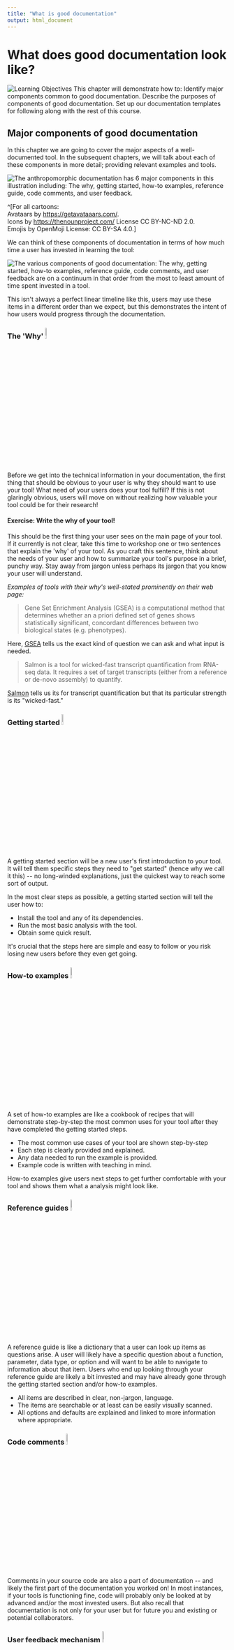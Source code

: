 ```yaml
---
title: "What is good documentation"
output: html_document
---
```




# What does good documentation look like?

<img src="resources/images/04-good_documentation_files/figure-html//1cd434bkLer_CJ04GzpsZwzeEA9gjc5Ho6QimiHPbyEg_gd422c5de97_0_30.png" title="Learning Objectives This chapter will demonstrate how to: Identify major components common to good documentation. Describe the purposes of components of good documentation. Set up our documentation templates for following along with the rest of this course." alt="Learning Objectives This chapter will demonstrate how to: Identify major components common to good documentation. Describe the purposes of components of good documentation. Set up our documentation templates for following along with the rest of this course."  />

## Major components of good documentation

In this chapter we are going to cover the major aspects of a well-documented tool. In the subsequent chapters, we will talk about each of these components in more detail; providing relevant examples and tools.

<img src="resources/images/04-good_documentation_files/figure-html//1cd434bkLer_CJ04GzpsZwzeEA9gjc5Ho6QimiHPbyEg_gcd0e3791ab_0_23.png" title="The anthropomorphic documentation has 6 major components in this illustration including: The why, getting started, how-to examples, reference guide, code comments, and user feedback." alt="The anthropomorphic documentation has 6 major components in this illustration including: The why, getting started, how-to examples, reference guide, code comments, and user feedback."  />

^[For all cartoons:     
Avataars by https://getavataaars.com/.   
Icons by https://thenounproject.com/ License CC BY-NC-ND 2.0.     
Emojis by OpenMoji License: CC BY-SA 4.0.]

We can think of these components of documentation in terms of how much time a user has invested in learning the tool:

<img src="resources/images/04-good_documentation_files/figure-html//1cd434bkLer_CJ04GzpsZwzeEA9gjc5Ho6QimiHPbyEg_gcdcbd8d802_0_26.png" title="The various components of good documentation: The why, getting started, how-to examples, reference guide, code comments, and user feedback are on a continuum in that order from the most to least amount of time spent invested in a tool." alt="The various components of good documentation: The why, getting started, how-to examples, reference guide, code comments, and user feedback are on a continuum in that order from the most to least amount of time spent invested in a tool."  />

This isn't always a perfect linear timeline like this, users may use these items in a different order than we expect, but this demonstrates the intent of how users would progress through the documentation.

### The 'Why' <img src="resources/images/why.png" width="8%">

Before we get into the technical information in your documentation, the first thing that should be obvious to your user is why they should want to use your tool!
What need of your users does your tool fulfill?
If this is not glaringly obvious, users will move on without realizing how valuable your tool could be for their research!

#### Exercise: Write the why of your tool!

This should be the first thing your user sees on the main page of your tool. If it currently is not clear, take this time to workshop one or two sentences that explain the 'why' of your tool. As you craft this sentence, think about the needs of your user and how to summarize your tool's purpose in a brief, punchy way. Stay away from jargon unless perhaps its jargon that you know your user will understand.

_Examples of tools with their why's well-stated prominently on their web page:_

> Gene Set Enrichment Analysis (GSEA) is a computational method that determines whether an a priori defined set of genes shows statistically significant, concordant differences between two biological states (e.g. phenotypes).

Here, [GSEA](http://www.gsea-msigdb.org/gsea/index.jsp) tells us the exact kind of question we can ask and what input is needed.

> Salmon is a tool for wicked-fast transcript quantification from RNA-seq data. It requires a set of target transcripts (either from a reference or de-novo assembly) to quantify.

[Salmon](https://salmon.readthedocs.io/en/latest/salmon.html#using-salmon) tells us its for transcript quantification but that its particular strength is its "wicked-fast."

### Getting started <img src="resources/images/getting-started.png" width="8%">

A getting started section will be a new user's first introduction to your tool.
It will tell them specific steps they need to "get started" (hence why we call it this) -- no long-winded explanations, just the quickest way to reach some sort of output.

In the most clear steps as possible, a getting started section will tell the user how to:     

- Install the tool and any of its dependencies.     
- Run the most basic analysis with the tool.  
- Obtain some quick result.  

It's crucial that the steps here are simple and easy to follow or you risk losing new users before they even get going.

### How-to examples <img src="resources/images/how-to.png" width="8%">

A set of how-to examples are like a cookbook of recipes that will demonstrate step-by-step the most common uses for your tool after they have completed the getting started steps.

- The most common use cases of your tool are shown step-by-step
- Each step is clearly provided and explained.   
- Any data needed to run the example is provided.  
- Example code is written with teaching in mind.

How-to examples give users next steps to get further comfortable with your tool and shows them what a analysis might look like.

### Reference guides <img src="resources/images/ref-guide.png" width="8%">

A reference guide is like a dictionary that a user can look up items as questions arise.
A user will likely have a specific question about a function, parameter, data type, or option and will want to be able to navigate to information about that item.
Users who end up looking through your reference guide are likely a bit invested and may have already gone through the getting started section and/or how-to examples.

- All items are described in clear, non-jargon, language.
- The items are searchable or at least can be easily visually scanned.    
- All options and defaults are explained and linked to more information where appropriate.  

### Code comments <img src="resources/images/comment.png" width="8%">

Comments in your source code are also a part of documentation -- and likely the first part of the documentation you worked on!
In most instances, if your tools is functioning fine, code will probably only be looked at by advanced and/or the most invested users.
But also recall that documentation is not only for your user but for future you and existing or potential collaborators.

### User feedback mechanism <img src="resources/images/user-feedback.png" width="8%">

Try as you might, you will not be able to predict every scenario that a user may engage with your tool.
Your user may encounter errors or quirks that you did not foresee but that would be helpful for you to know about.
Your documentation should direct your users where they should send any comments or concerns.
You should also make sure that this feedback method is something you can check up on and respond to regularly.
We'll also discuss how to conduct usability research to get the most informative feedback on your tool.

## The documentation templates for this course

We encourage you to create these pieces of documentation we will further discuss in the rest of this course!
We have template documentation you can use to use as a starting point.

<TODO: Add links to those supp chapters/or separate courses. If you are creating documentation to accompany a package you are submitting to [Bioconductor]() or [Galaxy](), we also have more specific templates and recommendations for those instances.>  

### Well-documented checklist

[This document is a checklist](https://github.com/jhudsl/itcr-template-documentation/blob/master/docs/well_documented_checklist.md) that summarizes the major aspects that should be included in a tools' documentation.
We recommend using it to evaluate the documentation for an existing tool and identify any gaps you may need to address, or as a to-do list for creating new documentation that you can check off as you follow along with this course.

For more inspiration, here's more articles about good documentation:

- [Benefits of Software Documentation - SDLC Best Practices](https://systemsplusgroup.blogspot.com/2014/05/benefits-of-software-documentation-sdlc.html)
- [5 Examples of What Great Documentation Looks Like for Developers](https://codeburst.io/5-examples-of-what-great-documentation-looks-like-for-developers-162bdec11020)
- [Software Documentation Types and Best Practices](https://blog.prototypr.io/software-documentation-types-and-best-practices-1726ca595c7f)

## Exercise: setting up our templates for your own use

There are two options we suggest for creating documentation as you follow along with this course.

**Option 1)** Use these template markdowns essentially as they are (after you fill them in) and add them to an existing repository.   
     _Pros_: Is easier and quicker.   
     _Cons_: Is not as user-friendly as option 2.   

**Option 2)** Clone a repository with these templates and set up a MkDocs github pages site. Slightly more work, but a very nice end result; [see demo here](https://jhudatascience.org/itcr-template-documentation/).    
     _Pros_: This format of documentation sites are easy to navigate and likely familiar to your user.     
     _Cons_: Will require you to use `mkdocs` package to get this set up.   

### Steps for Option 1) Adding completed template markdowns to an existing GitHub repository

- [Download the folder of templates using this link](https://github.com/jhudsl/itcr-template-documentation/tree/master/).
- Complete each markdown template, filling in the blanks as you go along with the course.
- File a pull request to your repository to add these files.
- (Optional but encouraged) [Publish your repository to Github Pages](https://guides.github.com/features/pages/).  

Here's what's in that folder:  
```
templates/
├── well_documented_checklist.md
├── getting_started_template.md
├── how_to_examples.md
├── reference_guide_template.md
├── bioconductor-guides/
│   ├── bioconductor_example_script.R
│   ├── bioconductor_vignette_template.Rmd
│   └── README.md
└── galaxy-guides/
```

### Steps for Option 2) Creating a MkDocs site with Github pages

- Go to our [template documentation repository](https://github.com/jhudsl/itcr-template-documentation).
- Click `Use this Template` to get started.
- Name your repository something that relates to your tool.  

_On your computer's command line_:

- [`git clone` your new repository](https://docs.github.com/en/github/creating-cloning-and-archiving-repositories/cloning-a-repository) you made from our template.   
- Navigate to your the root of your local version of this repository.   
- [Install mkdocs following their instructions.](https://www.mkdocs.org/#installation).  
- Run `mkdocs serve` to see a preview of your docs   
- Edit the template pages we've provided in the `docs/` folder.  
- As you make changes you can run `mkdocs build` and then `mkdocs serve` to see a preview.  
- When you are ready to publish your documentation to its own website, run [`mkdocs gh-deploy`](https://www.mkdocs.org/user-guide/deploying-your-docs/), it will return the web address of your new site -- go to that address and bask in the success of your newly made documentation!  

Now that we have a basic structure and plan for our documentation, let's discuss each each section of this documentation in more detail!
